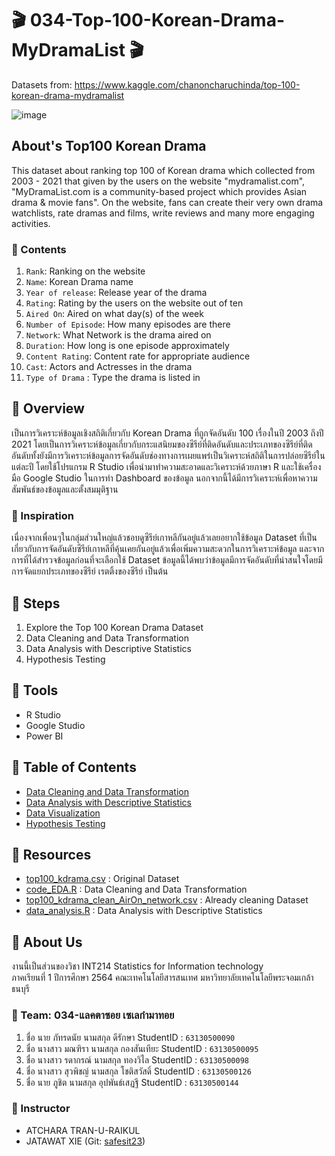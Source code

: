 # 🎬 034-Top-100-Korean-Drama-MyDramaList 🎬
Datasets from: https://www.kaggle.com/chanoncharuchinda/top-100-korean-drama-mydramalist

![image](https://i.pinimg.com/originals/fa/4b/87/fa4b87e6717efec7d4fe4fa1d77da506.jpg)

## About's Top100 Korean Drama
This dataset about ranking top 100 of Korean drama which collected from 2003 - 2021 that given by the users on the website "mydramalist.com", "MyDramaList.com is a community-based project which provides Asian drama & movie fans". On the website, fans can create their very own drama watchlists, rate dramas and films, write reviews and many more engaging activities.

### 🎫 Contents
1. ```Rank```: Ranking on the website
2. ```Name```: Korean Drama name
3. ```Year of release```: Release year of the drama
4. ```Rating```: Rating by the users on the website out of ten
5. ```Aired On```: Aired on what day(s) of the week
6. ```Number of Episode```: How many episodes are there
7. ```Network```: What Network is the drama aired on
8. ```Duration```: How long is one episode approximately
9. ```Content Rating```: Content rate for appropriate audience
10. ```Cast```: Actors and Actresses in the drama
11. ```Type of Drama``` : Type the drama is listed in

## 🎫 Overview
  เป็นการวิเคราะห์ข้อมูลเชิงสถิติเกี่ยวกับ Korean Drama ที่ถูกจัดอันดับ 100 เรื่องในปี 2003 ถึงปี 2021 โดยเป็นการวิเคราะห์ข้อมูลเกี่ยวกับกระแสนิยมของซีรีย์ที่ติดอันดับและประเภทของซีรีย์ที่ติดอันดับทั้งยังมีการวิเคราะห์ข้อมูลการจัดอันดับช่องทางการเผยแพร่เป็นวิเคราะห์สถิติในการปล่อยซีรีย์ในแต่ละปี โดยใช้โปรแกรม R Studio เพื่อนำมาทำความสะอาดและวิเคราะห์ด้วยภาษา R และใช้เครื่องมือ Google Studio ในการทำ Dashboard ของข้อมูล นอกจากนี้ได้มีการวิเคราะห์เพื่อหาความสัมพันธ์ของข้อมูลและตั้งสมมุติฐาน
  
### 🎫 Inspiration
  เนื่องจากเพื่อนๆในกลุ่มส่วนใหญ่แล้วชอบดูซีรีย์เกาหลีกันอยู่แล้วเลยอยากใช้ข้อมูล Dataset ที่เป็นเกี่ยวกับการจัดอันดับซีรีย์เกาหลีที่คุ้นเคยกันอยู่แล้วเพื่อเพิ่มความสะดวกในการวิเคราะห์ข้อมูล และจากการที่ได้สำรวจข้อมูลก่อนที่จะเลือกใช้ Dataset ข้อมูลนี้ได้พบว่าข้อมูลมีการจัดอันดับที่น่าสนใจโดยมีการจัดแยกประเภทของซีรีย์ เรตติ้งของซีรีย์  เป็นต้น
  
## 🎫 Steps
1. Explore the Top 100 Korean Drama Dataset
2. Data Cleaning and Data Transformation
3. Data Analysis with Descriptive Statistics
4. Hypothesis Testing 

## 🎫 Tools
- R Studio
- Google Studio
- Power BI

## 🎫 Table of Contents
- [Data Cleaning and Data Transformation](data_cleaning_and_tranformation.md)
- [Data Analysis with Descriptive Statistics](Data_Analysis_with_Descriptive_Statistics.md)
- [Data Visualization](https://app.powerbi.com/view?r=eyJrIjoiMDQxMzI5NDgtZjY0MS00MTc3LTk0NDQtMGVmYzJkYmJkOGFiIiwidCI6IjZmNDQzMmRjLTIwZDItNDQxZC1iMWRiLWFjMzM4MGJhNjMzZCIsImMiOjEwfQ%3D%3D&pageName=ReportSection)
- [Hypothesis Testing](Hypothesis_testing.md)

## 🎫 Resources
- [top100_kdrama.csv](./top100_kdrama.csv) : Original Dataset
- [code_EDA.R](./code_EDA.R) : Data Cleaning and Data Transformation
- [top100_kdrama_clean_AirOn_network.csv](./top100_kdrama_clean_AirOn_network.csv) : Already cleaning Dataset
- [data_analysis.R](./MidTerm_Assignment.R) : Data Analysis with Descriptive Statistics

## 🎫 About Us
งานนี้เป็นส่วนของวิชา INT214 Statistics for Information technology <br/> ภาคเรียนที่ 1 ปีการศึกษา 2564 คณะเทคโนโลยีสารสนเทศ มหาวิทยาลัยเทคโนโลยีพระจอมเกล้าธนบุรี
### 🎫 Team: 034-แลคตาซอย เซเลกำมาทอย
1. ชื่อ นาย ภัทรดนัย นามสกุล ดีรักษา StudentID : ```63130500090```
2. ชื่อ นางสาว มณฑิรา  นามสกุล กองสันเทียะ StudentID : ```63130500095```
3. ชื่อ นางสาว รดากรณ์  นามสกุล ทองวิไล StudentID : ```63130500098```
4. ชื่อ นางสาว สุวพิชญ์ นามสกุล  โชติสวัสดิ์ StudentID : ```63130500126```
5. ชื่อ นาย ภูชิต นามสกุล อุปพันธ์เสฏฐี StudentID : ```63130500144```

### 🎫 Instructor
- ATCHARA TRAN-U-RAIKUL
- JATAWAT XIE (Git: [safesit23](https://github.com/safesit23))



